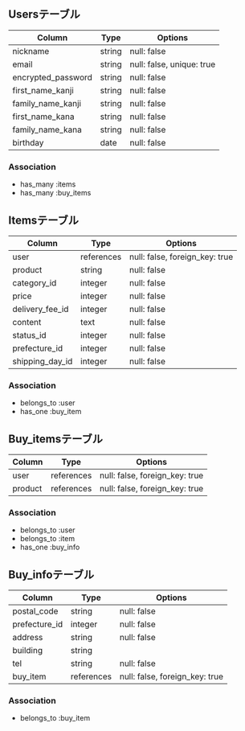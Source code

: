 ## Usersテーブル

| Column             | Type   | Options                   |
| ------------------ | ------ | ------------------------- |
| nickname           | string | null: false               |
| email              | string | null: false, unique: true |
| encrypted_password | string | null: false               |
| first_name_kanji   | string | null: false               | 
| family_name_kanji  | string | null: false               |
| first_name_kana    | string | null: false               | 
| family_name_kana   | string | null: false               |
| birthday           | date   | null: false               | 


### Association
- has_many :items
- has_many :buy_items

## Itemsテーブル

| Column             | Type       | Options                        |
| ------------------ | ---------- | ------------------------------ |
| user               | references | null: false, foreign_key: true |
| product            | string     | null: false                    |
| category_id        | integer    | null: false                    |
| price              | integer    | null: false                    |
| delivery_fee_id    | integer    | null: false                    | 
| content            | text       | null: false                    | 
| status_id          | integer    | null: false                    | 
| prefecture_id      | integer    | null: false                    | 
| shipping_day_id   | integer    | null: false                    |



### Association
- belongs_to :user
- has_one :buy_item

## Buy_itemsテーブル

| Column             | Type       | Options                        |
| ------------------ | ---------- | ------------------------------ |
| user               | references | null: false, foreign_key: true |
| product            | references | null: false, foreign_key: true |


### Association
- belongs_to :user
- belongs_to :item
- has_one :buy_info

## Buy_infoテーブル

| Column             | Type       | Options                        |
| ------------------ | ---------- | ------------------------------ |
| postal_code        | string     | null: false                    |
| prefecture_id      | integer    | null: false                    |
| address            | string     | null: false                    |
| building           | string     |                                |
| tel                | string     | null: false                    |
| buy_item           | references | null: false, foreign_key: true |

### Association
- belongs_to :buy_item
